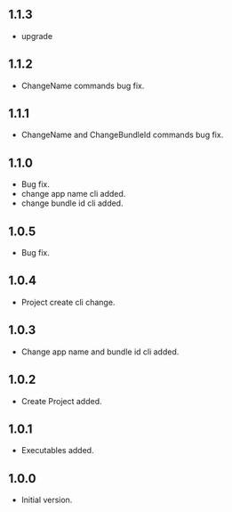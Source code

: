 ## 1.1.3

- upgrade
 
## 1.1.2

- ChangeName commands bug fix.

## 1.1.1

- ChangeName and ChangeBundleId commands bug fix.

## 1.1.0

- Bug fix.
- change app name cli added.
- change bundle id cli added.

## 1.0.5

- Bug fix.

## 1.0.4

- Project create cli change.

## 1.0.3

- Change app name and bundle id cli added.

## 1.0.2

- Create Project added.

## 1.0.1

- Executables added.

## 1.0.0

- Initial version.
